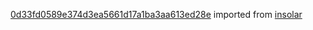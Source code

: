 [0d33fd0589e374d3ea5661d17a1ba3aa613ed28e](https://github.com/insolar/insolar/commit/0d33fd0589e374d3ea5661d17a1ba3aa613ed28e) imported from [insolar](https://github.com/insolar/insolar)
